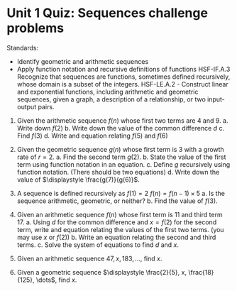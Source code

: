 # Unit 1 Quiz: Sequences challenge problems

Standards:

- Identify geometric and arithmetic sequences
- Apply function notation and recursive definitions of functions
  HSF-IF.A.3 Recognize that sequences are functions, sometimes defined recursively, whose domain is a subset of the integers.
  HSF-LE.A.2 - Construct linear and exponential functions, including arithmetic and geometric sequences, given a graph, a description of a relationship, or two input-output pairs.

1. Given the arithmetic sequence $f(n)$ whose first two terms are 4 and 9.
a. Write down $f(2)$
b. Write down the value of the common difference $d$
c. Find $f(3)$
d. Write and equation relating $f(5)$ and $f(6)$

2. Given the geometric sequence $g(n)$ whose first term is 3 with a growth rate of $r=2$.
a. Find the second term $g(2)$.
b. State the value of the first term using function notation in an equation.
c. Define $g$ recursively using function notation. (There should be two equations)
d. Write down the value of $\displaystyle \frac{g(7)}{g(6)}$.

3. A sequence is defined recursively as 
  $f(1)=2$ 
  $f(n)=f(n-1) \times 5$
a. Is the sequence arithmetic, geometric, or neither?
b. Find the value of $f(3)$.

4. Given an arithmetic sequence $f(n)$ whose first term is 11 and third term 17.
a. Using $d$ for the common difference and $x=f(2)$ for the second term, write and equation relating the values of the first two terms. (you may use $x$ or $f(2)$)
b. Write an equation relating the second and third terms.
c. Solve the system of equations to find $d$ and $x$.

5. Given an arithmetic sequence $47, x, 183, \dots$, find $x$.

6. Given a geometric sequence $\displaystyle \frac{2}{5}, x, \frac{18}{125}, \dots$, find $x$.

